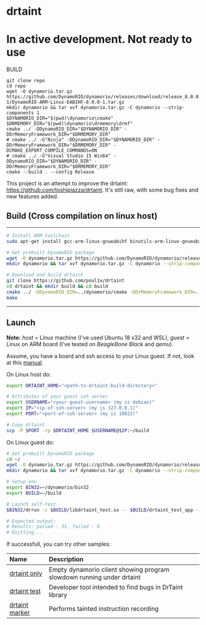 drtaint
===

# In active development. Not ready to use

BUILD

```
git clone repo
cd repo
wget -O dynamorio.tar.gz https://github.com/DynamoRIO/dynamorio/releases/download/release_8.0.0-1/DynamoRIO-ARM-Linux-EABIHF-8.0.0-1.tar.gz
mkdir dynamorio && tar xvf dynamorio.tar.gz -C dynamorio --strip-components 1
$DYNAMORIO_DIR="$(pwd)\dynamorio\cmake"
$DRMEMORY_DIR="$(pwd)\dynamorio\drmemory\drmf"
cmake ../ -DDynamoRIO_DIR="$DYNAMORIO_DIR" -DDrMemoryFramework_DIR="$DRMEMORY_DIR"
# cmake ../ -G"Ninja" -DDynamoRIO_DIR="$DYNAMORIO_DIR" -DDrMemoryFramework_DIR="$DRMEMORY_DIR" -DCMAKE_EXPORT_COMPILE_COMMANDS=ON
# cmake ../ -G"Visual Studio 15 Win64" -DDynamoRIO_DIR="$DYNAMORIO_DIR" -DDrMemoryFramework_DIR="$DRMEMORY_DIR"
cmake --build . --config Release
```

This project is an attempt to improve the drtaint: https://github.com/toshipiazza/drtaint.
It's still raw, with some bug fixes and new features added.

## Build (Cross compilation on linux host)

---
```bash
# Install ARM toolchain
sudo apt-get install gcc-arm-linux-gnueabihf binutils-arm-linux-gnueabihf g++-arm-linux-gnueabihf

# Get prebuilt DynamoRIO package
wget -O dynamorio.tar.gz https://github.com/DynamoRIO/dynamorio/releases/download/release_8.0.0-1/DynamoRIO-ARM-Linux-EABIHF-8.0.0-1.tar.gz
mkdir dynamorio && tar xvf dynamorio.tar.gz -C dynamorio --strip-components 1

# Download and build drtaint
git clone https://github.com/poul1x/drtaint
cd drtaint && mkdir build && cd build
cmake ../ -DDynamoRIO_DIR=../dynamorio/cmake -DDrMemoryFramework_DIR=../dynamorio/drmemory/drmf -DCMAKE_TOOLCHAIN_FILE=toolchain-arm32.cmake
make
```
---

## Launch

**Note:** *host* = Linux machine (I've used Ubuntu 18 x32 and WSL), *guest* = Linux on ARM board (I've tested on *BeagleBone Black* and *qemu*).

Assume, you have a board and ssh access to your Linux guest. If not, look at this [manual](/qemu).

On Linux host do:

```bash
export DRTAINT_HOME="<path-to-drtaint-build-directory>"

# Attributes of your guest ssh server
export USERNAME="<your-guest-username> (my is debian)"
export IP="<ip-of-ssh-server> (my is 127.0.0.1)"
export PORT="<port-of-ssh-server> (my is 10022)"

# Copy drtaint
scp -P $PORT -rp $DRTAINT_HOME $USERNAME@$IP:~/build
```

On Linux guest do:

```bash
# Get prebuilt DynamoRIO package
cd ~/
wget -O dynamorio.tar.gz https://github.com/DynamoRIO/dynamorio/releases/download/release_8.0.0-1/DynamoRIO-ARM-Linux-EABIHF-8.0.0-1.tar.gz
mkdir dynamorio && tar xvf dynamorio.tar.gz -C dynamorio --strip-components 1

# Setup env
export BIN32=~/dynamorio/bin32
export BUILD=~/build

# Launch self-test
$BIN32/drrun -c $BUILD/libdrtaint_test.so -- $BUILD/drtaint_test_app --all

# Expected output:
# Results: passed - 33, failed - 8
# Exitting...
```

If successfull, you can try other samples:

| Name                                  | Description                                                           |
| :------------------------------------ | :-------------------------------------------------------------------- |
| [drtaint only](/app/drtaint_only)     | Empty dynamorio client showing program slowdown running under drtaint |
| [drtaint test](/app/drtaint_test)     | Developer tool intended to find bugs in DrTaint library               |
| [drtaint marker](/app/drtaint_marker) | Performs tainted instruction recording                                |

